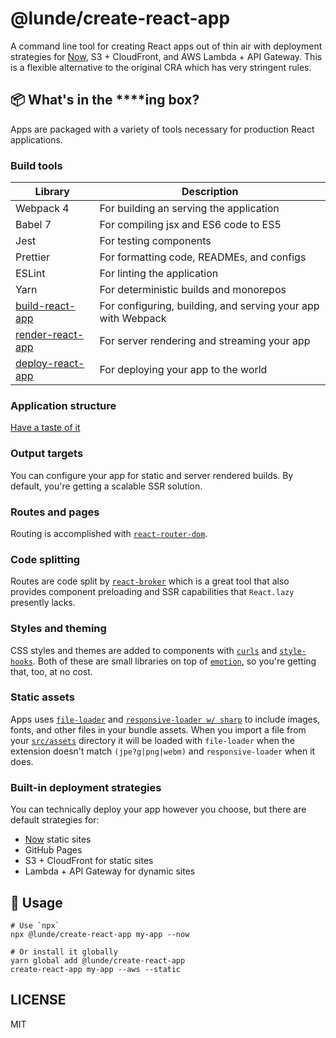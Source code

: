 # @lunde/create-react-app

A command line tool for creating React apps out of thin air with deployment
strategies for [Now](https://zeit.co), S3 + CloudFront, and AWS Lambda + API 
Gateway. This is a flexible alternative to the original CRA which has very
stringent rules.

## 📦 What's in the ****ing box?

Apps are packaged with a variety of tools necessary for production
React applications.

### Build tools

| Library | Description |
| --- | --- |
| Webpack 4 | For building an serving the application |
| Babel 7 | For compiling jsx and ES6 code to ES5 |
| Jest | For testing components |
| Prettier | For formatting code, READMEs, and configs |
| ESLint | For linting the application |
| Yarn | For deterministic builds and monorepos |
| [build-react-app](https://github.com/jaredLunde/lunde/tree/master/packages/build-react-app) | For configuring, building, and serving your app with Webpack | 
| [render-react-app](https://github.com/jaredLunde/lunde/tree/master/packages/render-react-app) | For server rendering and streaming your app | 
| [deploy-react-app](https://github.com/jaredLunde/lunde/tree/master/packages/deploy-react-app) | For deploying your app to the world | 

### Application structure
[Have a taste of it](lib/shared)

### Output targets
You can configure your app for static and server rendered builds. By default, you're 
getting a scalable SSR solution.

### Routes and pages
Routing is accomplished with [`react-router-dom`](https://reacttraining.com/react-router/web/guides/quick-start). 

### Code splitting
Routes are code split by [`react-broker`](https://github.com/jaredLunde/react-broker) which
is a great tool that also provides component preloading and SSR capabilities 
that `React.lazy` presently lacks.

### Styles and theming
CSS styles and themes are added to components with [`curls`](https://github.com/jaredLunde/curls) and [`style-hooks`](https://style-hooks.jaredlunde.com). 
Both of these are small libraries on top of [`emotion`](https://emotion.sh), so you're getting
that, too, at no cost.

### Static assets
Apps uses [`file-loader`](https://www.npmjs.com/package/file-loader) and [`responsive-loader w/ sharp`](https://www.npmjs.com/package/responsive-loader) 
to include images, fonts, and other files in your bundle assets. When you import a file from your
[`src/assets`](tree/master/src/pages/index.js) directory it will be loaded with `file-loader` when the
extension doesn't match `(jpe?g|png|webm)` and `responsive-loader` when it does.

### Built-in deployment strategies
You can technically deploy your app however you choose, but there are default 
strategies for:
- [Now](https://zeit.co) static sites
- GitHub Pages
- S3 + CloudFront for static sites
- Lambda + API Gateway for dynamic sites

## 🔧 Usage

```shell script
# Use `npx`
npx @lunde/create-react-app my-app --now

# Or install it globally
yarn global add @lunde/create-react-app
create-react-app my-app --aws --static
```

## LICENSE

MIT